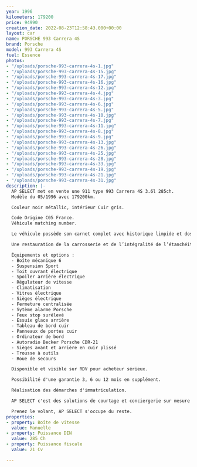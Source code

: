 ```yaml
---
year: 1996
kilometers: 179200
price: 94990
creation_date: 2022-08-23T12:58:43.000+00:00
layout: car
name: PORSCHE 993 Carrera 4S
brand: Porsche
model: 993 Carrera 4S
fuel: Essence
photos:
- "/uploads/porsche-993-carrera-4s-1.jpg"
- "/uploads/porsche-993-carrera-4s-15.jpg"
- "/uploads/porsche-993-carrera-4s-17.jpg"
- "/uploads/porsche-993-carrera-4s-16.jpg"
- "/uploads/porsche-993-carrera-4s-12.jpg"
- "/uploads/porsche-993-carrera-4s-4.jpg"
- "/uploads/porsche-993-carrera-4s-3.jpg"
- "/uploads/porsche-993-carrera-4s-6.jpg"
- "/uploads/porsche-993-carrera-4s-5.jpg"
- "/uploads/porsche-993-carrera-4s-10.jpg"
- "/uploads/porsche-993-carrera-4s-7.jpg"
- "/uploads/porsche-993-carrera-4s-11.jpg"
- "/uploads/porsche-993-carrera-4s-8.jpg"
- "/uploads/porsche-993-carrera-4s-9.jpg"
- "/uploads/porsche-993-carrera-4s-13.jpg"
- "/uploads/porsche-993-carrera-4s-26.jpg"
- "/uploads/porsche-993-carrera-4s-25.jpg"
- "/uploads/porsche-993-carrera-4s-28.jpg"
- "/uploads/porsche-993-carrera-4s-33.jpg"
- "/uploads/porsche-993-carrera-4s-19.jpg"
- "/uploads/porsche-993-carrera-4s-21.jpg"
- "/uploads/porsche-993-carrera-4s-31.jpg"
description: |-
  AP SELECT met en vente une 911 type 993 Carrera 4S 3.6l 285ch.
  Modèle du 05/1996 avec 179200km.

  Couleur noir métallic, intérieur Cuir gris.

  Code Origine C05 France.
  Véhicule matching number.

  Le véhicule possède son carnet complet avec historique limpide et dossier factures.

  Une restauration de la carrosserie et de l’intégralité de l’étanchéité moteur a été faite ces dernières années chez des spécialités Porsche (toutes les factures sont disponibles).

  Équipements et options :
  - Boîte mécanique 6
  - Suspension Sport
  - Toit ouvrant électrique
  - Spoiler arrière électrique
  - Régulateur de vitesse
  - Climatisation
  - Vitres électrique
  - Sièges électrique
  - Fermeture centralisée
  - Sytème alarme Porsche
  - Feux stop surélevé
  - Essuie glace arrière
  - Tableau de bord cuir
  - Panneaux de portes cuir
  - Ordinateur de bord
  - Autoradio Becker Porsche CDR-21
  - Sièges avant et arrière en cuir plissé
  - Trousse à outils
  - Roue de secours

  Disponible et visible sur RDV pour acheteur sérieux.

  Possibilité d'une garantie 3, 6 ou 12 mois en supplément.

  Réalisation des démarches d'immatriculation.

  AP SELECT c'est des solutions de courtage et conciergerie sur mesure pour profiter librement de sa passion et de son patrimoine.

  Prenez le volant, AP SELECT s'occupe du reste.
properties:
- property: Boîte de vitesse
  value: Manuelle
- property: Puissance DIN
  value: 285 Ch
- property: Puissance fiscale
  value: 21 Cv

---
```

